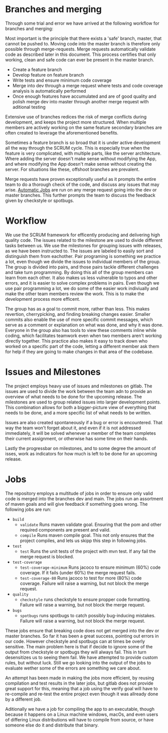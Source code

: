 # Branches and merging

Through some trial and error we have arrived at the following workflow for branches and merging:

Most important is the principle that there exists a 'safe' branch, master, that cannot be pushed to.
Moving code into the master branch is therefore only possible through merge-requests.
Merge requests automatically validate code as described later in this document.
This process certifies that only working, clean and safe code can ever be present in the master branch.

- Create a feature branch
- Develop feature on feature branch
- Write tests and ensure minimum code coverage
- Merge into dev through a merge request where tests and code coverage analysis is automatically performed
- Once enough features have accumulated and are of good quality and polish merge dev into master through another merge
  request with aditional testing

Extensive use of branches redices the risk of merge conflicts during development, and keeps the project more structured.
When multiple members are actively working on the same feature secondary branches are often created to leverage the
aforementioned benefits.

Sometimes a feature branch is so broad that it is under active development all the way through the SCRUM cycle. This is
especially true when the feature is very complicated, with multiple parts, like the server architecture. Where adding
the server doesn't make sense without modifying the App, and where modifying the App doesn't make sense without creating
the server. For situations like these, offshoot branches are prevalent.

Merge requests have proven exceptionally useful as it prompts the entire team to do a thorough check of the code, and
discuss any issues that may arise. [Automatic Jobs](#Jobs) are run on any merge request going into the dev or master
branches. This further prompts the team to discuss the feedback given by checkstyle or spotbugs.

# Workflow

We use the SCRUM framework for efficently producing and delivering high quality code. The issues related to the
milestone are used to divide different tasks between us. We use the milestones for grouping issues with releases, as we
have been instructed to. The issues are labeled to easily sort and distinguish them from eachother. Pair programing is
something we practice a lot, even though we divide the issues to individual members of the group. The group is divided
into pairs, and those pairs tackle different challenges and take turn programming. By doing this all of the group
members can learn from each other. It also makes us less vulnerable to typos and other errors, and it is easier to solve
complex problems in pairs. Even though we use pair programming a lot, we do some of the easier work indiviually and make
the other team members review the work. This is to make the development process more efficent.

The group has as a goal to commit more, rather than less. This makes revertion, cherrypicking, and finding breaking
changes easier. Smaller commits also enable the use of more specific commit messages, which serve as a comment or
explanation on what was done, and why it was done. Everyone in the group also has tools to view these comments inline
while coding, which facilitates teamwork even when two members aren't working directly together. This practice also
makes it easy to track down who worked on a specific part of the code, letting a different member ask them for help if
they are going to make changes in that area of the codebase.

# Issues and Milestones

The project employs heavy use of issues and milestones on gitlab. The issues are used to divide the work between the
team adn to provide an overview of what needs to be done for the upcoming release. The milestones are used to group
related issues into larger development points. This combination allows for both a bigger-picture view of everything that
needs to be done, and a more specific list of what needs to be written.

Issues are also created spontaneously if a bug or error is encountered. That way the team won't forget about it, and
even if it is not addressed immediately, it will be solved whenever a member of the team completes their current
assignment, or otherwise has some time on their hands.

Lastly the progressbar on milestones, and to some degree the amount of isses, work as indicators for how much is left to
be done for an upcoming release.

# Jobs

The repository employs a multitude of jobs in order to ensure only valid code is merged into the branches dev and main.
The jobs run an assortment of maven goals and will give feedback if something goes wrong. The following jobs are run:

- `build`
    - `validate` Runs maven validate goal. Ensuring that the pom and other required components are present and valid.
    - `compile` Runs maven compile goal. This not only ensures that the project compiles, and lets us skipp this step in
      following jobs.
- `test`
    - `test` Runs the unit tests of the project with mvn test. If any fail the merge request is blocked.
- `test-coverage`
    - `test-coverage-minimum` Runs jacoco to ensure minimum (60%) code coverage. If it fails (under 60%) the merge
      request fails.
    - `test-coverage-80` Runs jacoco to test for more (80%) code coverage. Failure will raise a warning, but not block
      the merge request.
- `quality`
    - `checkstyle` runs checkstyle to ensure propper code formatting. Failure will raise a warning, but not block the
      merge request.
- `bugs`
    - `spotbugs` runs spotbugs to catch possibly bug-inducing mistakes. Failure will raise a warning, but not block the
      merge request.

These jobs ensure that breaking code does not get merged into the dev or master branches. So far it has been a great
success, pointing out errors in our code. However checkstyle and spotbugs can at times be overly sensitive. The main
problem here is that if decide to ignore some of the output from checkstyle or spotbugs they will always fail. This in
turn desensitizes us to seeing them fail. We have attempted to provide custom rules, but without luck. Still we go
looking into the output of the jobs to evaluate wether some of the errors are something we care about.

An attempt has been made in making the jobs more efficient, by reusing compilation and test results in the later jobs,
but gitlab does not provide great support for this, meaning that a job using the verify goal will have to re-compile and
re-test the entire project even though it was allready done by a different job.

Aditionally we have a job for compiling the app to an executable, though because it happens on a Linux machine windows,
macOs, and even users of differing Linux distributions will have to compile from source, or have someone else do it and
distribute that binary.
